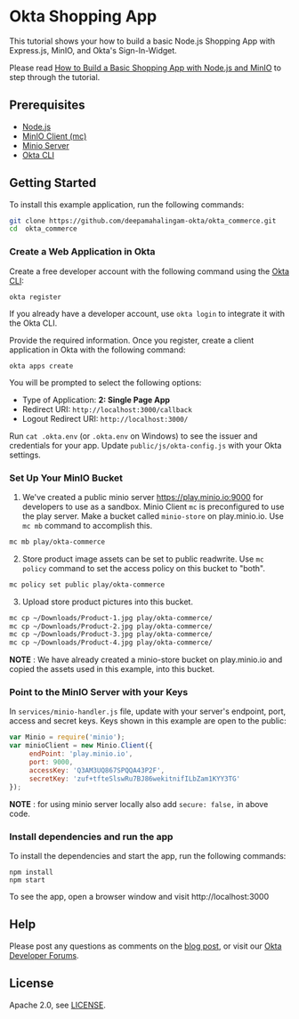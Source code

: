 # Okta Shopping App  

This tutorial shows your how to build a basic Node.js Shopping App with Express.js, MinIO, and Okta's Sign-In-Widget.

Please read [How to Build a Basic Shopping App with Node.js and MinIO]() to step through the tutorial.

 
## Prerequisites

* [Node.js](https://nodejs.org/en/)
* [MinIO Client (mc)](https://docs.minio.io/docs/minio-client-quickstart-guide)
* [Minio Server](https://docs.min.io/)
* [Okta CLI](https://cli.okta.com/)

## Getting Started

To install this example application, run the following commands:

```sh
git clone https://github.com/deepamahalingam-okta/okta_commerce.git
cd  okta_commerce
```

### Create a Web Application in Okta

Create a free developer account with the following command using the [Okta CLI](https://cli.okta.com):

```shell
okta register
```

If you already have a developer account, use `okta login` to integrate it with the Okta CLI.

Provide the required information. Once you register, create a client application in Okta with the following command:

```shell
okta apps create
```

You will be prompted to select the following options:
- Type of Application: **2: Single Page App**
- Redirect URI: `http://localhost:3000/callback`
- Logout Redirect URI: `http://localhost:3000/`

Run `cat .okta.env` (or `.okta.env` on Windows) to see the issuer and credentials for your app. Update `public/js/okta-config.js` with your Okta settings.


### Set Up Your MinIO Bucket

1. We've created a public minio server https://play.minio.io:9000 for developers to use as a sandbox. Minio Client `mc` is  preconfigured to use the play server. Make a bucket called `minio-store` on play.minio.io. Use `mc mb` command to accomplish this. 

```sh
mc mb play/okta-commerce
```

2. Store product image assets can be set to public readwrite. Use `mc policy` command to set the access policy on this bucket to "both". 

```sh
mc policy set public play/okta-commerce
```

3. Upload store product pictures into this bucket.

```sh
mc cp ~/Downloads/Product-1.jpg play/okta-commerce/
mc cp ~/Downloads/Product-2.jpg play/okta-commerce/
mc cp ~/Downloads/Product-3.jpg play/okta-commerce/
mc cp ~/Downloads/Product-4.jpg play/okta-commerce/
```

**NOTE** : We have already created a minio-store bucket on play.minio.io and copied the assets used in this example, into this bucket.


### Point to the MinIO Server with your Keys

In `services/minio-handler.js` file, update with your server's endpoint, port, access and secret keys. Keys shown in this example are open to the public:


```js
var Minio = require('minio');
var minioClient = new Minio.Client({
 	 endPoint: 'play.minio.io',
     port: 9000,
	 accessKey: 'Q3AM3UQ867SPQQA43P2F',
	 secretKey: 'zuf+tfteSlswRu7BJ86wekitnifILbZam1KYY3TG'
});
```

**NOTE** : for using minio server locally also add ``secure: false,`` in above code.


### Install dependencies and run the app

To install the dependencies and start the app, run the following commands:
```
npm install
npm start
```

To see the app, open a browser window and visit http://localhost:3000


## Help

Please post any questions as comments on the [blog post](), or visit our [Okta Developer Forums](https://devforum.okta.com/).


## License

Apache 2.0, see [LICENSE](LICENSE).
